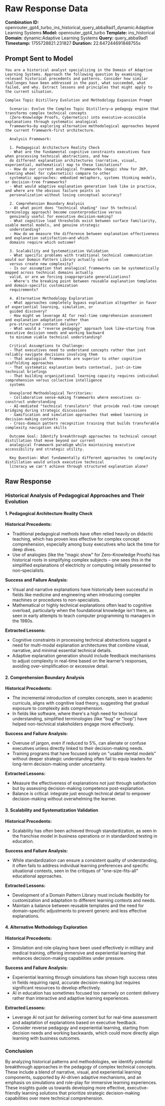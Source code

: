 # Raw Response Data

**Combination ID:** openrouter_gpt4_turbo_ins_historical_query_abba9ad1_dynamic:Adaptive Learning Systems
**Model:** openrouter_gpt4_turbo
**Template:** ins_historical
**Domain:** dynamic:Adaptive Learning Systems
**Query:** query_abba9ad1
**Timestamp:** 1755728821.231827
**Duration:** 22.647244691848755s

## Prompt Sent to Model

```
You are a historical analyst specializing in the Domain of Adaptive Learning Systems. Approach the following question by examining relevant historical precedents and patterns. Consider how similar challenges have been addressed in the past, what succeeded, what failed, and why. Extract lessons and principles that might apply to the current situation.

Complex Topic Distillery Evolution and Methodology Expansion Prompt

  Scenario: Evolve the Complex Topic Distillery—a pedagogy engine that transforms complex technical concepts
  (Zero-Knowledge Proofs, Cybernetics) into executive-accessible explanations through systematic analogical
  frameworks—by exploring alternative methodological approaches beyond the current framework-first architecture.

  Analysis Framework:

  1. Pedagogical Architecture Reality Check
  - What are the fundamental cognitive constraints executives face when processing technical abstractions, and how
  do different explanation architectures (narrative, visual, experiential, mathematical) map to these limitations?
  - How do our current analogical frameworks (magic show for ZKP, steering wheel for cybernetics) compare to other
  systematic approaches: embodied metaphors, systems thinking models, or decision-tree frameworks?
  - What would adaptive explanation generation look like in practice, and where are the obvious failure points in
  personalization without losing conceptual accuracy?

  2. Comprehension Boundary Analysis
  - At what point does "technical shading" (our 5% technical terminology approach) become counterproductive versus
  genuinely useful for executive decision-making?
  - What cognitive load thresholds exist between surface familiarity, usable mental models, and genuine strategic
  understanding?
  - How do we measure the difference between explanation effectiveness and explanation satisfaction—and which
  domains require which outcome?

  3. Scalability and Systematization Validation
  - What specific problems with traditional technical communication would our Domain Pattern Library actually solve
  versus create new complexity?
  - Is our assumption that analogical frameworks can be systematically mapped across technical domains actually
  valid, or are we forcing inappropriate generalizations?
  - Where's the breaking point between reusable explanation templates and domain-specific customization
  requirements?

  4. Alternative Methodology Exploration
  - What approaches completely bypass explanation altogether in favor of experiential learning, simulation, or
  guided discovery?
  - How might we leverage AI for real-time comprehension assessment and explanation adaptation rather than
  pre-structured content delivery?
  - What would a "reverse pedagogy" approach look like—starting from executive decision needs and working backward
  to minimum viable technical understanding?

  Critical Assumptions to Challenge:
  - That executives need to understand concepts rather than just reliably navigate decisions involving them
  - That analogical frameworks are superior to other cognitive scaffolding approaches
  - That systematic explanation beats contextual, just-in-time technical briefings
  - That building organizational learning capacity requires individual comprehension versus collective intelligence
  systems

  Unexplored Methodological Territories:
  - Collaborative sense-making frameworks where executives co-construct understanding
  - AI-mediated "technical translators" that provide real-time concept bridging during strategic discussions
  - Gamification and simulation approaches that embed learning in decision-making contexts
  - Cross-domain pattern recognition training that builds transferable complexity navigation skills

  Outcome Goal: Identify breakthrough approaches to technical concept distillation that move beyond our current
  analogical framework paradigm while maintaining executive accessibility and strategic utility.

  Key Question: What fundamentally different approaches to complexity distillation would unlock executive technical
  literacy we can't achieve through structured explanation alone?
```

## Raw Response

### Historical Analysis of Pedagogical Approaches and Their Evolution

#### 1. Pedagogical Architecture Reality Check

**Historical Precedents:**
- Traditional pedagogical methods have often relied heavily on didactic teaching, which has proven less effective for complex concept comprehension, especially among busy executives who lack the time for deep dives.
- Use of analogies (like the "magic show" for Zero-Knowledge Proofs) has historical roots in simplifying complex subjects – one sees this in the simplified explanations of electricity or computing initially presented to non-specialists.

**Success and Failure Analysis:**
- Visual and narrative explanations have historically been successful in fields like medicine and engineering when introducing complex machines or procedures to non-specialists.
- Mathematical or highly technical explanations often lead to cognitive overload, particularly when the foundational knowledge isn't there, as seen in early attempts to teach computer programming to managers in the 1980s.

**Extracted Lessons:**
- Cognitive constraints in processing technical abstractions suggest a need for multi-modal explanation architectures that combine visual, narrative, and minimal essential technical details.
- Adaptive explanation generation should include feedback mechanisms to adjust complexity in real-time based on the learner’s responses, avoiding over-simplification or excessive detail.

#### 2. Comprehension Boundary Analysis

**Historical Precedents:**
- The incremental introduction of complex concepts, seen in academic curricula, aligns with cognitive load theory, suggesting that gradual exposure to complexity aids comprehension.
- In fields like software, where there's a high need for technical understanding, simplified terminologies (like "bug" or "loop") have helped non-technical stakeholders engage more effectively.

**Success and Failure Analysis:**
- Overuse of jargon, even if reduced to 5%, can alienate or confuse executives unless directly linked to their decision-making needs.
- Training programs that have focused solely on "usable mental models" without deeper strategic understanding often fail to equip leaders for long-term decision-making under uncertainty.

**Extracted Lessons:**
- Measure the effectiveness of explanations not just through satisfaction but by assessing decision-making competence post-explanation.
- Balance is critical: integrate just enough technical detail to empower decision-making without overwhelming the learner.

#### 3. Scalability and Systematization Validation

**Historical Precedents:**
- Scalability has often been achieved through standardization, as seen in the franchise model in business operations or in standardized testing in education.

**Success and Failure Analysis:**
- While standardization can ensure a consistent quality of understanding, it often fails to address individual learning preferences and specific situational contexts, seen in the critiques of "one-size-fits-all" educational approaches.

**Extracted Lessons:**
- Development of a Domain Pattern Library must include flexibility for customization and adaptation to different learning contexts and needs.
- Maintain a balance between reusable templates and the need for domain-specific adjustments to prevent generic and less effective explanations.

#### 4. Alternative Methodology Exploration

**Historical Precedents:**
- Simulation and role-playing have been used effectively in military and medical training, offering immersive and experiential learning that enhances decision-making capabilities under pressure.

**Success and Failure Analysis:**
- Experiential learning through simulations has shown high success rates in fields requiring rapid, accurate decision-making but requires significant resources to develop effectively.
- AI in education has sometimes focused too narrowly on content delivery rather than interactive and adaptive learning experiences.

**Extracted Lessons:**
- Leverage AI not just for delivering content but for real-time assessment and adaptation of explanations based on executive feedback.
- Consider reverse pedagogy and experiential learning, starting from decision needs and working backwards, which could more directly align learning with business outcomes.

### Conclusion

By analyzing historical patterns and methodologies, we identify potential breakthrough approaches in the pedagogy of complex technical concepts. These include a blend of narrative, visual, and experiential learning components, supported by AI-driven adaptive mechanisms, and an emphasis on simulations and role-play for immersive learning experiences. These insights guide us towards developing more effective, executive-friendly learning solutions that prioritize strategic decision-making capabilities over mere technical comprehension.